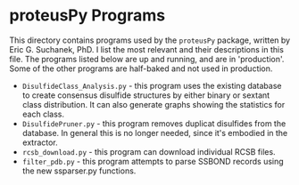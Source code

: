 # proteusPy Programs

This directory contains programs used by the ``proteusPy`` package, written by Eric G. Suchanek, PhD. I list the most relevant and their descriptions in this file. The programs listed below are up and running, and are in 'production'. Some of the other programs are half-baked and not used in production.

* `DisulfideClass_Analysis.py` - this program uses the existing database to create consensus disulfide structures by either binary or sextant class distribution. It can also generate graphs showing the statistics for each class.
* `DisulfidePruner.py` - this program removes duplicat disulfides from the database. In general this is no longer needed, since it's embodied in the extractor.
* `rcsb_download.py` - this program can download individual RCSB files.
* `filter_pdb.py` - this program attempts to parse SSBOND records using the new ssparser.py functions.
